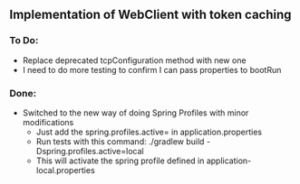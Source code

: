 ## Implementation of WebClient with token caching

### To Do:

- Replace deprecated tcpConfiguration method with new one
- I need to do more testing to confirm I can pass properties to bootRun

### Done:

- Switched to the new way of doing Spring Profiles with minor modifications
    - Just add the spring.profiles.active= in application.properties
    - Run tests with this command: ./gradlew build -Dspring.profiles.active=local
    - This will activate the spring profile defined in application-local.properties